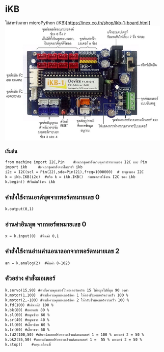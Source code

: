 # iKB
  ใช้สำหรับภาษา microPython (iKB)[https://inex.co.th/shop/ikb-1-board.html] <br>
  ![](images/iKB.jpg)  
### เริ่มต้น
  ```blocks
  from machine import I2C,Pin	 #ผนวกชุดคำสั่งควบคุมการทำงานของ I2C และ Pin
  import ikb     #ผนวกชุดคำสั่งจากไลบรารี ikb  	
  i2c = I2C(scl = Pin(22),sda=Pin(21),freq=1000000)  # ระบุขาของ I2C  
  k = ikb.IKB(i2c)  #หรือ k = ikb.IKB()  กำหนดการใช้งาน I2C ของ ikb    
  k.begin() #เริ่มต้นใช้งาน ikb
 ```
## คำสั่งใช้งานเอาต์พุตจากพอร์ตหมายเลข 0
```blocks
k.output(0,1) 		
```
## อ่านค่าอินพุต จากพอร์ตหมายเลข 0
```blocks
x = k.input(0)  #คืนค่า 0,1 
```
## คำสั่งใช้งานอ่านค่าแอนาลอกจากพอร์ตหมายเลข 2 
```blocks
an = k.analog(2)  #คืนค่า 0-1023    
```
## ตัวอย่าง คำสั่งมอเตอร์

```blocks
k.servo(15,90) #คำสั่งควบคุมเซอร์โวมอเตอร์พอร์ต 15 ให้หมุนไปที่มุม 90 องศา	
k.motor(1,100)  #คำสั่งควบคุมมอเตอร์ช่อง 1 ให้ตรงขั้วมอเตอร์ความเร็ว 100 %
k.motor(2,-100) #คำสั่งควบคุมมอเตอร์ช่อง 2 ให้กลับขั้วมอเตอร์ความเร็ว 100 %                                                   
k.fd(100) #เดินหน้า 100 %	 
k.bk(80) #ถอยหลัง 80 %	  
k.sl(60) #หมุนซ้าย 60 %
k.sr(40) #หมุนขวา 40 %	    
k.tl(60) #เลี้ยวซ้าย 60 %	 
k.tr(60) #เลี้ยวขวา 60 %  
k.fd2(100,50) #เดินหน้าแบบปรับความเร็วแต่ละมอเตอร์ 1 = 100 % มอเตอร์ 2 = 50 %
k.bk2(55,50) #ถอยหลังแบบปรับความเร็วแต่ละมอเตอร์ 1 =  55 % มอเตอร์ 2 = 50 %  
k.stop()	#หยุดเคลื่อนที่
 ```                                      

